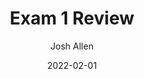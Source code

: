 ---
author: Josh Allen
date: "2022-02-01"
date_end: "2022-02-03"
draft: false
event: Pols 1101
featured: 
layout: single
links:
- icon: door-open
  icon_pack: fas
  name: Slides html
  url: "slides/Exam-01-review/exam-1.html"
show_post_time: false
title: Exam 1 Review
---
